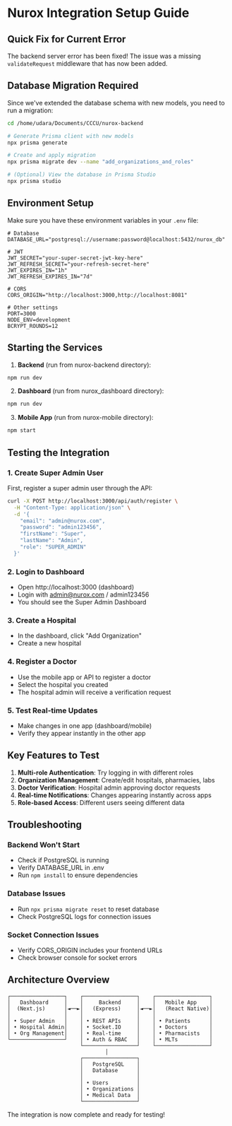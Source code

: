 # Nurox Integration Setup Guide

## Quick Fix for Current Error

The backend server error has been fixed! The issue was a missing `validateRequest` middleware that has now been added.

## Database Migration Required

Since we've extended the database schema with new models, you need to run a migration:

```bash
cd /home/udara/Documents/CCCU/nurox-backend

# Generate Prisma client with new models
npx prisma generate

# Create and apply migration
npx prisma migrate dev --name "add_organizations_and_roles"

# (Optional) View the database in Prisma Studio
npx prisma studio
```

## Environment Setup

Make sure you have these environment variables in your `.env` file:

```env
# Database
DATABASE_URL="postgresql://username:password@localhost:5432/nurox_db"

# JWT
JWT_SECRET="your-super-secret-jwt-key-here"
JWT_REFRESH_SECRET="your-refresh-secret-here"
JWT_EXPIRES_IN="1h"
JWT_REFRESH_EXPIRES_IN="7d"

# CORS
CORS_ORIGIN="http://localhost:3000,http://localhost:8081"

# Other settings
PORT=3000
NODE_ENV=development
BCRYPT_ROUNDS=12
```

## Starting the Services

1. **Backend** (run from nurox-backend directory):
```bash
npm run dev
```

2. **Dashboard** (run from nurox_dashboard directory):
```bash
npm run dev
```

3. **Mobile App** (run from nurox-mobile directory):
```bash
npm start
```

## Testing the Integration

### 1. Create Super Admin User
First, register a super admin user through the API:

```bash
curl -X POST http://localhost:3000/api/auth/register \
  -H "Content-Type: application/json" \
  -d '{
    "email": "admin@nurox.com",
    "password": "admin123456",
    "firstName": "Super",
    "lastName": "Admin",
    "role": "SUPER_ADMIN"
  }'
```

### 2. Login to Dashboard
- Open http://localhost:3000 (dashboard)
- Login with admin@nurox.com / admin123456
- You should see the Super Admin Dashboard

### 3. Create a Hospital
- In the dashboard, click "Add Organization"
- Create a new hospital

### 4. Register a Doctor
- Use the mobile app or API to register a doctor
- Select the hospital you created
- The hospital admin will receive a verification request

### 5. Test Real-time Updates
- Make changes in one app (dashboard/mobile)
- Verify they appear instantly in the other app

## Key Features to Test

1. **Multi-role Authentication**: Try logging in with different roles
2. **Organization Management**: Create/edit hospitals, pharmacies, labs
3. **Doctor Verification**: Hospital admin approving doctor requests
4. **Real-time Notifications**: Changes appearing instantly across apps
5. **Role-based Access**: Different users seeing different data

## Troubleshooting

### Backend Won't Start
- Check if PostgreSQL is running
- Verify DATABASE_URL in .env
- Run `npm install` to ensure dependencies

### Database Issues
- Run `npx prisma migrate reset` to reset database
- Check PostgreSQL logs for connection issues

### Socket Connection Issues
- Verify CORS_ORIGIN includes your frontend URLs
- Check browser console for socket errors

## Architecture Overview

```
┌─────────────────┐    ┌─────────────────┐    ┌─────────────────┐
│   Dashboard     │    │     Backend     │    │   Mobile App    │
│  (Next.js)      │◄──►│   (Express)     │◄──►│   (React Native)│
│                 │    │                 │    │                 │
│ • Super Admin   │    │ • REST APIs     │    │ • Patients      │
│ • Hospital Admin│    │ • Socket.IO     │    │ • Doctors       │
│ • Org Management│    │ • Real-time     │    │ • Pharmacists   │
└─────────────────┘    │ • Auth & RBAC   │    │ • MLTs          │
                       └─────────────────┘    └─────────────────┘
                               │
                       ┌─────────────────┐
                       │   PostgreSQL    │
                       │   Database      │
                       │                 │
                       │ • Users         │
                       │ • Organizations │
                       │ • Medical Data  │
                       └─────────────────┘
```

The integration is now complete and ready for testing!